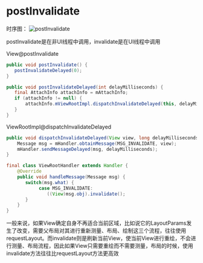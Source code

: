 # postInvalidate

时序图：
![postInvalidate](/img/postinvalidate.png)

postInvalidate是在非UI线程中调用，invalidate是在UI线程中调用

View@postInvalidate

```java
public void postInvalidate() {
   postInvalidateDelayed(0);
}
```

```java
public void postInvalidateDelayed(int delayMilliseconds) {
   final AttachInfo attachInfo = mAttachInfo;
   if (attachInfo != null) {
       attachInfo.mViewRootImpl.dispatchInvalidateDelayed(this, delayMilliseconds);
   }
}
```

ViewRootImpl@dispatchInvalidateDelayed

```java
public void dispatchInvalidateDelayed(View view, long delayMilliseconds) {
    Message msg = mHandler.obtainMessage(MSG_INVALIDATE, view);
    mHandler.sendMessageDelayed(msg, delayMilliseconds);
}
```

```java
final class ViewRootHandler extends Handler {
    @Override
    public void handleMessage(Message msg) {
       switch(msg.what) {
            case MSG_INVALIDATE:
               ((View)msg.obj).invalidate();
       }
    }
}
```

一般来说，如果View确定自身不再适合当前区域，比如说它的LayoutParams发生了改变，需要父布局对其进行重新测量、布局、绘制这三个流程，往往使用requestLayout。而invalidate则是刷新当前View，使当前View进行重绘，不会进行测量、布局流程，因此如果View只需要重绘而不需要测量，布局的时候，使用invalidate方法往往比requestLayout方法更高效
